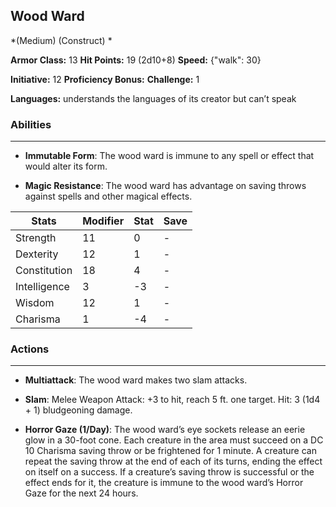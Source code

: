 ## Wood Ward
*(Medium) (Construct) *

**Armor Class:** 13
**Hit Points:** 19 (2d10+8)
**Speed:** {"walk": 30}

**Initiative:** 12
**Proficiency Bonus:**
**Challenge:** 1

**Languages:** understands the languages of its creator but can’t speak

### Abilities
 --- 
- **Immutable Form**: The wood ward is immune to any spell or effect that would alter its form.

- **Magic Resistance**: The wood ward has advantage on saving throws against spells and other magical effects.



| Stats | Modifier | Stat | Save
| ---- | ---- | ---- | ---- |
| Strength | 11 | 0 | - |
| Dexterity | 12 | 1 | - |
| Constitution | 18 | 4 | - |
| Intelligence | 3 | -3 | - |
| Wisdom | 12 | 1 | - |
| Charisma | 1 | -4 | - |

### Actions
 --- 
- **Multiattack**: The wood ward makes two slam attacks.

- **Slam**: Melee Weapon Attack: +3 to hit, reach 5 ft. one target. Hit: 3 (1d4 + 1) bludgeoning damage.

- **Horror Gaze (1/Day)**: The wood ward’s eye sockets release an eerie glow in a 30-foot cone. Each creature in the area must succeed on a DC 10 Charisma saving throw or be frightened for 1 minute. A creature can repeat the saving throw at the end of each of its turns, ending the effect on itself on a success. If a creature’s saving throw is successful or the effect ends for it, the creature is immune to the wood ward’s Horror Gaze for the next 24 hours.


